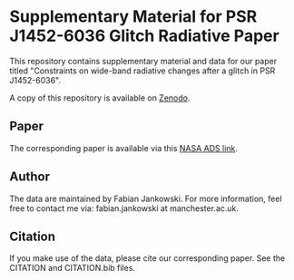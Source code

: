 # Supplementary Material for PSR J1452-6036 Glitch Radiative Paper #

This repository contains supplementary material and data for our paper titled "Constraints on wide-band radiative changes after a glitch in PSR J1452-6036".

A copy of this repository is available on [Zenodo](https://zenodo.org/record/4593890).

## Paper ##

The corresponding paper is available via this [NASA ADS link](https://ui.adsabs.harvard.edu/abs/2021MNRAS.504..406J/abstract).

## Author ##

The data are maintained by Fabian Jankowski. For more information, feel free to contact me via: fabian.jankowski at manchester.ac.uk.

## Citation ##

If you make use of the data, please cite our corresponding paper. See the CITATION and CITATION.bib files.

